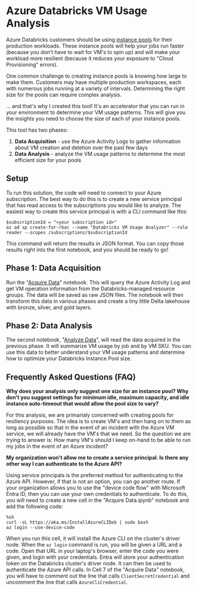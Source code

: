 # Azure Databricks VM Usage Analysis

Azure Databricks customers should be using [instance pools](https://learn.microsoft.com/en-us/azure/databricks/clusters/pool-best-practices)
for their production workloads.  These instance pools will help your jobs run faster (because you don't have to wait for
VM's to spin up) and will make your workload more resilient (because it reduces your exposure to "Cloud Provisioning" errors).

One common challenge to creating instance pools is knowing how large to make them.  Customers may have multiple production workspaces, each
with numerous jobs running at a variety of intervals.  Determining the right size for the pools can require complex analysis.

... and that's why I created this tool!  It's an accelerator that you can run in your environment to determine your VM usage patterns.
This will give you the insights you need to choose the size of each of your instance pools.

This tool has two phases:

1. **Data Acquisition** - use the Azure Activity Logs to gather information about VM creation and deletion over the past few days
1. **Data Analysis** - analyze the VM usage patterns to determine the most efficient size for your pools

## Setup
To run this solution, the code will need to connect to your Azure subscription.  The best way to do this is to create a new
service principal that has read access to the subscriptions you would like to analyze.  The easiest way to create this
service principal is with a CLI command like this:
```
$subscriptionId = "<your subscription id>"
az ad sp create-for-rbac --name "Databricks VM Usage Analyzer" --role reader --scopes /subscriptions/$subscriptionId
```

This command will return the results in JSON format.  You can copy those results right into the first notebook, and you
should be ready to go!

## Phase 1: Data Acquisition
Run the "[Acquire Data](Acquire%20Data.ipynb)" notebook.  This will query the Azure Activity Log and get VM operation information from the
Databricks-managed resource groups.  The data will be saved as raw JSON files.  The notebook will then transform
this data in various phases and create a tiny little Delta lakehouse with bronze, silver, and gold layers.

## Phase 2: Data Analysis
The second notebook, "[Analyze Data](Analyze%20Data.ipynb)", will read the data acquired in the previous phase.  It will summarize VM usage
by job and by VM SKU.  You can use this data to better understand your VM usage patterns and determine how to optimize
your Databricks Instance Pool size.

## Frequently Asked Questions (FAQ)

**Why does your analysis only suggest one size for an instance pool?  Why don't you suggest settings for minimum idle, maximum capacity,
and idle instance auto-timeout that would allow the pool size to vary?**

For this analysis, we are primarialy concerned with creating pools for resiliency purposes.  The idea is to create VM's and then hang
on to them as long as possible so that in the event of an incident with the Azure VM service, we will already have the VM's that we
need.  So the question we are trying to answer is:  How many VM's should I keep on-hand to be able to run my jobs in the event of
an Azure incident?

**My organization won't allow me to create a service principal.  Is there any other way I can authenticate to the Azure API?**

Using service principals is the preferred method for authenticating to the Azure API.  However, if that is not an option, you
can go another route.  If your organization allows you to use the "device code flow" with Microsoft Entra ID, then you can use
your own credentials to authenticate.  To do this, you will need to create a new cell in the "Acquire Data.ipynb" notebook and
add the following code:

```
%sh
curl -sL https://aka.ms/InstallAzureCLIDeb | sudo bash
az login --use-device-code
```

When you run this cell, it will install the Azure CLI on the cluster's driver node.  When the `az login` command is run, you will be
given a URL and a code.  Open that URL in your laptop's browser, enter the code you were given, and login with your credentials.
Entra will store your authentication token on the Databricks cluster's driver node.  It can then be used to authenticate the
Azure API calls.  In Cell 7 of the "Acquire Data" notebook, you will have to comment out the line that calls `ClientSecretCredential`
and uncomment the line that calls `AzureCliCredential`.

